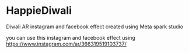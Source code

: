 # HappieDiwali
Diwali AR instagram and facebook effect created using Meta spark studio


you can use this instagram and facebook effect using https://www.instagram.com/ar/366319519103737/
